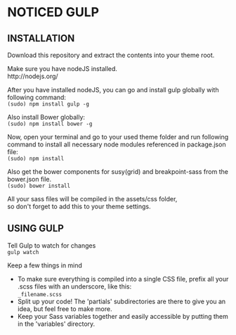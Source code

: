 # NOTICED GULP

<h2>INSTALLATION</h2>
<p>Download this repository and extract the contents into your theme root.</p>
<p>Make sure you have nodeJS installed.<br> 
http://nodejs.org/</p>
<p>After you have installed nodeJS, you can go and install gulp globally with following command:<br>
<code>(sudo) npm install gulp -g</code></p>
<p>Also install Bower globally:<br>
<code>(sudo) npm install bower -g</code></p>
<p>Now, open your terminal and go to your used theme folder and run following command to install all necessary node modules referenced in package.json file:<br>
<code>(sudo) npm install</code></p>
<p>Also get the bower components for susy(grid) and breakpoint-sass from the bower.json file.<br>
<code>(sudo) bower install</code></p>
<p>All your sass files will be compiled in the assets/css folder,<br>
so don't forget to add this to your theme settings.</p>
<h2>USING GULP</h2>
<p>Tell Gulp to watch for changes<br>
<code>gulp watch</code></p>
<p>Keep a few things in mind</p>
<ul>
<li>To make sure everything is compiled into a single CSS file, prefix all your .scss files with an underscore, like this:<br><code>_filename.scss</code></li>
<li>Split up your code! The 'partials' subdirectories are there to give you an idea, but feel free to make more.
<li>Keep your Sass variables together and easily accessible by putting them in the 'variables' directory.
